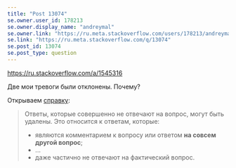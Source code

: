 ```yaml
---
title: "Post 13074"
se.owner.user_id: 178213
se.owner.display_name: "andreymal"
se.owner.link: "https://ru.meta.stackoverflow.com/users/178213/andreymal"
se.link: "https://ru.meta.stackoverflow.com/q/13074"
se.post_id: 13074
se.post_type: question
---
```

<p><a href="https://ru.stackoverflow.com/a/1545316">https://ru.stackoverflow.com/a/1545316</a></p>
<p>Две мои тревоги были отклонены. Почему?</p>
<p>Открываем <a href="https://ru.stackoverflow.com/help/deleted-answers">справку</a>:</p>
<blockquote>
<p>Ответы, которые совершенно не отвечают на вопрос, могут быть удалены. Это относится к ответам, которые:</p>
<ul>
<li>являются комментарием к вопросу или ответом <strong>на совсем другой вопрос</strong>;</li>
<li>...</li>
<li>даже частично не отвечают на фактический вопрос.</li>
</ul>
</blockquote>
